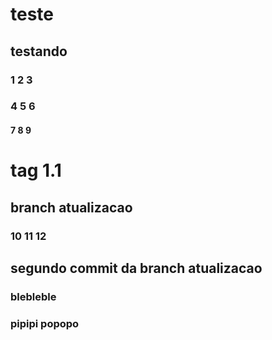 # teste
## testando
### 1 2 3
### 4 5 6
#### 7 8 9
# tag 1.1
## branch atualizacao
### 10 11 12
## segundo commit da branch atualizacao

### blebleble

### pipipi popopo